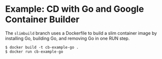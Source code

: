 # Example: CD with Go and Google Container Builder

The `slimbuild` branch uses a Dockerfile to build a slim container
image by installing Go, building Go, and removing Go in one RUN step.

    $ docker build -t cb-example-go .
	$ docker run cb-example-go
